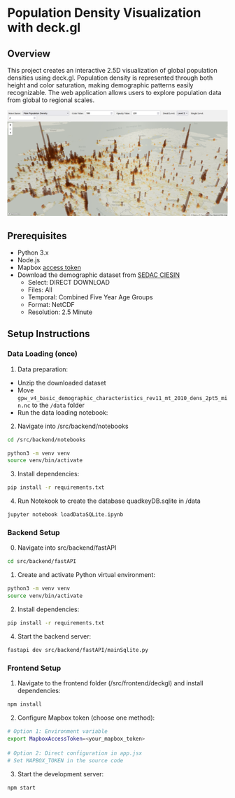 # Population Density Visualization with deck.gl

## Overview

This project creates an interactive 2.5D visualization of global population densities using deck.gl. Population density is represented through both height and color saturation, making demographic patterns easily recognizable. The web application allows users to explore population data from global to regional scales.

![frontend_screenshot](assets/pop_viz_demo.png)

## Prerequisites

- Python 3.x
- Node.js
- Mapbox [access token](https://docs.mapbox.com/help/getting-started/access-tokens/)
- Download the demographic dataset from [SEDAC CIESIN](https://www.earthdata.nasa.gov/data/catalog/sedac-ciesin-sedac-gpwv4-bdc-r11-4.11)
  - Select: DIRECT DOWNLOAD
  - Files: All
  - Temporal: Combined Five Year Age Groups
  - Format: NetCDF
  - Resolution: 2.5 Minute

## Setup Instructions

### Data Loading (once)

1. Data preparation:

- Unzip the downloaded dataset
- Move `gpw_v4_basic_demographic_characteristics_rev11_mt_2010_dens_2pt5_min.nc` to the `/data` folder
- Run the data loading notebook:

2. Navigate into /src/backend/notebooks

```bash
cd /src/backend/notebooks
```

```bash
python3 -m venv venv
source venv/bin/activate
```

3. Install dependencies:

```bash
pip install -r requirements.txt
```

4. Run Notekook to create the database quadkeyDB.sqlite in /data

```bash
jupyter notebook loadDataSQLite.ipynb
```

### Backend Setup

0. Navigate into src/backend/fastAPI

```bash
cd src/backend/fastAPI
```

1. Create and activate Python virtual environment:

```bash
python3 -m venv venv
source venv/bin/activate
```

2. Install dependencies:

```bash
pip install -r requirements.txt
```

4. Start the backend server:

```bash
fastapi dev src/backend/fastAPI/mainSqlite.py
```

### Frontend Setup

1. Navigate to the frontend folder (/src/frontend/deckgl) and install dependencies:

```bash
npm install
```

2. Configure Mapbox token (choose one method):

```bash
# Option 1: Environment variable
export MapboxAccessToken=<your_mapbox_token>

# Option 2: Direct configuration in app.jsx
# Set MAPBOX_TOKEN in the source code
```

3. Start the development server:

```bash
npm start
```
